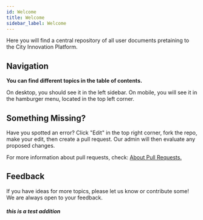 ```yaml
---
id: Welcome
title: Welcome
sidebar_label: Welcome
---
```

Here you will find a central repository of all user documents pretaining to the City Innovation Platform.

## Navigation
**You can find different topics in the table of contents.**

On desktop, you should see it in the left sidebar. On mobile, you will see it in the hamburger menu, located in the top left corner.

## Something Missing?
Have you spotted an error? Click "Edit" in the top right corner, fork the repo, make your edit, then create a pull request. Our admin will then evaluate any proposed changes.

For more information about pull requests, check: <a href="https://help.github.com/en/articles/about-pull-requests" target="_blank" rel="noreferrer noopener">About Pull Requests.</a>


## Feedback
If you have ideas for more topics, please let us know or contribute some! We are always open to your feedback.

##### this is a test addition